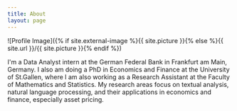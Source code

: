```yaml
---
title: About
layout: page
---
```

![Profile Image]({% if site.external-image %}{{ site.picture }}{% else %}{{ site.url }}/{{ site.picture }}{% endif %})

I'm a Data Analyst intern at the German Federal Bank in Frankfurt am Main, Germany. I also am doing a PhD in Economics and Finance at the University of St.Gallen, where I am also working as a Research Assistant at the Faculty of Mathematics and Statistics. My research areas focus on textual analysis, natural language processing, and their applications in economics and finance, especially asset pricing.
